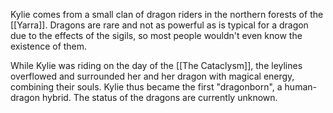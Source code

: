Kylie comes from a small clan of dragon riders in the northern forests of the [[Yarra]]. Dragons are rare and not as powerful as is typical for a dragon due to the effects of the sigils, so most people wouldn't even know the existence of them.

While Kylie was riding on the day of the [[The Cataclysm]], the leylines overflowed and surrounded her and her dragon with magical energy, combining their souls. Kylie thus became the first "dragonborn", a human-dragon hybrid. The status of the dragons are currently unknown.
